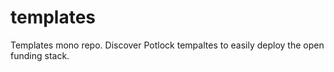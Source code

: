 # templates
Templates mono repo. Discover Potlock tempaltes to easily deploy the open funding stack. 
